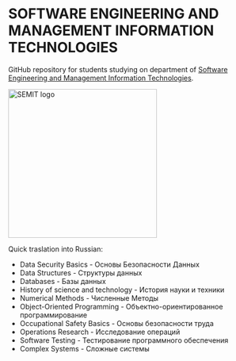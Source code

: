 # SOFTWARE ENGINEERING AND MANAGEMENT INFORMATION TECHNOLOGIES
GitHub repository for students studying on department of [Software Engineering and Management Information Technologies](https://piitu-asu.kh.ua).

<img src="https://piitu-asu.kh.ua/images/semit-logo_usa.png" alt="SEMIT logo" width="300"/>

Quick traslation into Russian:
* Data Security Basics - Основы Безопасности Данных
* Data Structures - Структуры данных
* Databases - Базы данных
* History of science and technology - История науки и техники
* Numerical Methods - Численные Методы
* Object-Oriented Programming - Объектно-ориентированное программирование
* Occupational Safety Basics - Основы безопасности труда
* Operations Research - Исследование операций
* Software Testing - Тестирование программного обеспечения
* Сomplex Systems - Сложные системы
